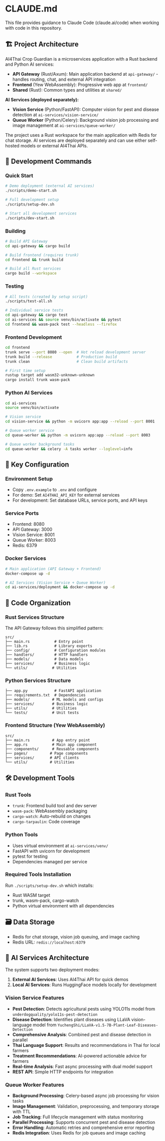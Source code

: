 # CLAUDE.md

This file provides guidance to Claude Code (claude.ai/code) when working with code in this repository.

## 🏗️ Project Architecture

AI4Thai Crop Guardian is a microservices application with a Rust backend and Python AI services:

- **API Gateway** (Rust/Axum): Main application backend at `api-gateway/` - handles routing, chat, and external API integration  
- **Frontend** (Yew WebAssembly): Progressive web app at `frontend/`
- **Shared** (Rust): Common types and utilities at `shared/`

**AI Services (deployed separately):**
- **Vision Service** (Python/FastAPI): Computer vision for pest and disease detection at `ai-services/vision-service/`
- **Queue Worker** (Python/Celery): Background vision job processing and image management at `ai-services/queue-worker/`

The project uses a Rust workspace for the main application with Redis for chat storage. AI services are deployed separately and can use either self-hosted models or external AI4Thai APIs.

## 🚀 Development Commands

### Quick Start
```bash
# Demo deployment (external AI services)
./scripts/demo-start.sh

# Full development setup
./scripts/setup-dev.sh

# Start all development services
./scripts/dev-start.sh
```

### Building
```bash
# Build API Gateway
cd api-gateway && cargo build

# Build frontend (requires trunk)
cd frontend && trunk build

# Build all Rust services
cargo build --workspace
```

### Testing
```bash
# All tests (created by setup script)
./scripts/test-all.sh

# Individual service tests
cd api-gateway && cargo test
cd ai-services && source venv/bin/activate && pytest
cd frontend && wasm-pack test --headless --firefox
```

### Frontend Development
```bash
cd frontend
trunk serve --port 8080 --open  # Hot reload development server
trunk build --release           # Production build
trunk clean                     # Clean build artifacts

# First time setup
rustup target add wasm32-unknown-unknown
cargo install trunk wasm-pack
```

### Python AI Services
```bash
cd ai-services
source venv/bin/activate

# Vision service
cd vision-service && python -m uvicorn app:app --reload --port 8001

# Queue worker service  
cd queue-worker && python -m uvicorn app:app --reload --port 8003

# Queue worker background tasks
cd queue-worker && celery -A tasks worker --loglevel=info
```

## 🔧 Key Configuration

### Environment Setup
- Copy `.env.example` to `.env` and configure
- For demo: Set `AI4THAI_API_KEY` for external services
- For development: Set database URLs, service ports, and API keys

### Service Ports
- Frontend: 8080
- API Gateway: 3000
- Vision Service: 8001
- Queue Worker: 8003
- Redis: 6379

### Docker Services
```bash
# Main application (API Gateway + Frontend)
docker-compose up -d

# AI Services (Vision Service + Queue Worker)
cd ai-services/deployment && docker-compose up -d
```

## 📁 Code Organization

### Rust Services Structure
The API Gateway follows this simplified pattern:
```
src/
├── main.rs           # Entry point
├── lib.rs            # Library exports
├── config/           # Configuration modules
├── handlers/         # HTTP handlers  
├── models/           # Data models
├── services/         # Business logic
└── utils/           # Utilities
```

### Python Services Structure
```
├── app.py            # FastAPI application
├── requirements.txt  # Dependencies
├── models/          # ML models and configs
├── services/        # Business logic
├── utils/           # Utilities
└── tests/           # Unit tests
```

### Frontend Structure (Yew WebAssembly)
```
src/
├── main.rs          # App entry point
├── app.rs           # Main app component
├── components/      # Reusable components
├── pages/          # Page components
├── services/       # API clients
└── utils/          # Utilities
```

## 🛠️ Development Tools

### Rust Tools
- `trunk`: Frontend build tool and dev server
- `wasm-pack`: WebAssembly packaging
- `cargo-watch`: Auto-rebuild on changes
- `cargo-tarpaulin`: Code coverage

### Python Tools
- Uses virtual environment at `ai-services/venv/`
- FastAPI with uvicorn for development
- pytest for testing
- Dependencies managed per service

### Required Tools Installation
Run `./scripts/setup-dev.sh` which installs:
- Rust WASM target
- trunk, wasm-pack, cargo-watch
- Python virtual environment with all dependencies

## 🗃️ Data Storage

- Redis for chat storage, vision job queuing, and image caching
- Redis URL: `redis://localhost:6379`

## 🤖 AI Services Architecture

The system supports two deployment modes:
1. **External AI Services**: Uses AI4Thai API for quick demos
2. **Local AI Services**: Runs HuggingFace models locally for development

### Vision Service Features
- **Pest Detection**: Detects agricultural pests using YOLO11s model from `underdogquality/yolo11s-pest-detection`
- **Disease Detection**: Identifies plant diseases using LLaVA vision-language model from `YuchengShi/LLaVA-v1.5-7B-Plant-Leaf-Diseases-Detection`
- **Comprehensive Analysis**: Combined pest and disease detection in parallel
- **Thai Language Support**: Results and recommendations in Thai for local farmers
- **Treatment Recommendations**: AI-powered actionable advice for farmers
- **Real-time Analysis**: Fast async processing with dual model support
- **REST API**: Simple HTTP endpoints for integration

### Queue Worker Features
- **Background Processing**: Celery-based async job processing for vision tasks
- **Image Management**: Validation, preprocessing, and temporary storage with TTL
- **Job Tracking**: Full lifecycle management with status monitoring
- **Parallel Processing**: Supports concurrent pest and disease detection
- **Error Handling**: Automatic retries and comprehensive error reporting
- **Redis Integration**: Uses Redis for job queues and image caching
